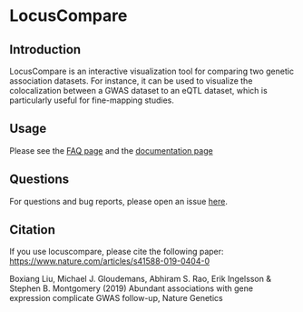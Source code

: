 # LocusCompare

## Introduction
LocusCompare is an interactive visualization tool for comparing two genetic association datasets. For instance, it can be used to visualize the colocalization between a GWAS dataset to an eQTL dataset, which is particularly useful for fine-mapping studies. 

## Usage
Please see the [FAQ page](https://github.com/boxiangliu/locuscompare/wiki/FAQ) and the [documentation page](https://github.com/boxiangliu/locuscompare/wiki)
 

## Questions
For questions and bug reports, please open an issue [here](https://github.com/boxiangliu/locuscompare/issues). 

## Citation
If you use locuscompare, please cite the following paper: https://www.nature.com/articles/s41588-019-0404-0

Boxiang Liu, Michael J. Gloudemans, Abhiram S. Rao, Erik Ingelsson & Stephen B. Montgomery (2019) Abundant associations with gene expression complicate GWAS follow-up, Nature Genetics
